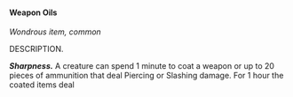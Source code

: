 
#### Weapon Oils
*Wondrous item, common*

DESCRIPTION.

***Sharpness.***
A creature can spend 1 minute to coat a weapon or up to 20 pieces of ammunition that deal Piercing or Slashing damage. For 1 hour the coated items deal 